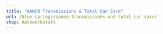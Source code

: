 ```yaml
---
title: "AAMCO Transmissions & Total Car Care"
url: /blue-springs/aamco-transmissions-und-total-car-care/
shop: Autowerkstatt
---
```

